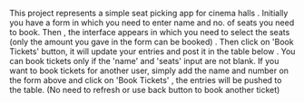 This project represents a simple seat picking app for cinema halls .
Initially you have a form in which you need to enter name and no. of seats you need to book. Then , the interface appears in which you need to select the seats (only the amount you gave in the form can be booked) . Then click on 'Book Tickets' button, it will update your entries and post it in the table below . You can book tickets only if the 'name' and 'seats' input are not blank. If you want to book tickets for another user, simply add the name and number on the form above and click on 'Book Tickets' , the entries will be pushed to the table. (No need to refresh or use back button to book another ticket)
